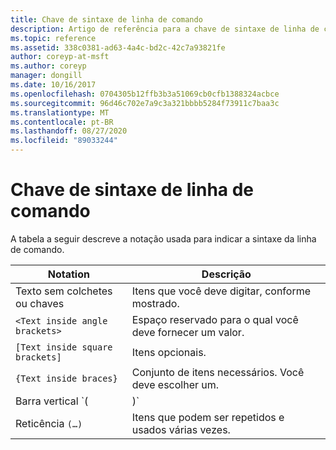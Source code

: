 ```yaml
---
title: Chave de sintaxe de linha de comando
description: Artigo de referência para a chave de sintaxe de linha de comando, que descreve a notação usada para indicar a sintaxe da linha de comando.
ms.topic: reference
ms.assetid: 338c0381-ad63-4a4c-bd2c-42c7a93821fe
author: coreyp-at-msft
ms.author: coreyp
manager: dongill
ms.date: 10/16/2017
ms.openlocfilehash: 0704305b12ffb3b3a51069cb0cfb1388324acbce
ms.sourcegitcommit: 96d46c702e7a9c3a321bbbb5284f73911c7baa3c
ms.translationtype: MT
ms.contentlocale: pt-BR
ms.lasthandoff: 08/27/2020
ms.locfileid: "89033244"
---
```

# <a name="command-line-syntax-key"></a>Chave de sintaxe de linha de comando

A tabela a seguir descreve a notação usada para indicar a sintaxe da linha de comando.

| Notation | Descrição |
| -------- | ----------- |
| Texto sem colchetes ou chaves | Itens que você deve digitar, conforme mostrado. |
| `<Text inside angle brackets>` | Espaço reservado para o qual você deve fornecer um valor. |
| `[Text inside square brackets]` | Itens opcionais. |
| `{Text inside braces}` | Conjunto de itens necessários. Você deve escolher um. |
| Barra vertical `(|)`| Separador para itens mutuamente exclusivos. Você deve escolher um. |
| Reticência `(…)` | Itens que podem ser repetidos e usados várias vezes. |

